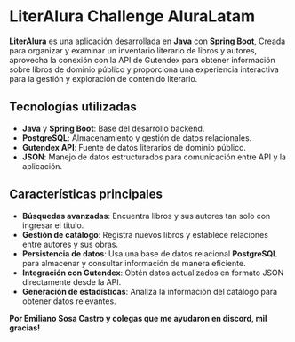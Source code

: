 # LiterAlura Challenge AluraLatam

**LiterAlura** es una aplicación desarrollada en **Java** con **Spring Boot**, Creada para organizar y examinar un inventario literario de libros y autores, aprovecha la conexión con la API de Gutendex para obtener información sobre libros de dominio público y proporciona una experiencia interactiva para la gestión y exploración de contenido literario.

## Tecnologías utilizadas
- **Java** y **Spring Boot**: Base del desarrollo backend.
- **PostgreSQL**: Almacenamiento y gestión de datos relacionales.
- **Gutendex API**: Fuente de datos literarios de dominio público.
- **JSON**: Manejo de datos estructurados para comunicación entre API y la aplicación.

## Características principales 
- **Búsquedas avanzadas**: Encuentra libros y sus autores tan solo con ingresar el titulo.
- **Gestión de catálogo**: Registra nuevos libros y establece relaciones entre autores y sus obras.
- **Persistencia de datos**: Usa una base de datos relacional **PostgreSQL** para almacenar y consultar información de manera eficiente.
- **Integración con Gutendex**: Obtén datos actualizados en formato JSON directamente desde la API.
- **Generación de estadísticas**: Analiza la información del catálogo para obtener datos relevantes.

**Por Emiliano Sosa Castro y colegas que me ayudaron en discord, mil gracias!**